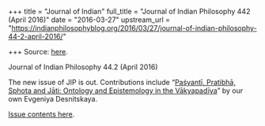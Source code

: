 +++
title = "Journal of Indian"
full_title = "Journal of Indian Philosophy 442 (April 2016)"
date = "2016-03-27"
upstream_url = "https://indianphilosophyblog.org/2016/03/27/journal-of-indian-philosophy-44-2-april-2016/"

+++
Source: [here](https://indianphilosophyblog.org/2016/03/27/journal-of-indian-philosophy-44-2-april-2016/).

Journal of Indian Philosophy 44.2 (April 2016)

The new issue of JIP is out. Contributions include “[Paśyantī, Pratibhā,
Sphoţa and Jāti: Ontology and Epistemology in the
Vākyapadīya](http://link.springer.com/article/10.1007/s10781-014-9265-0)”
by our own Evgeniya Desnitskaya.

[Issue contents
here](http://link.springer.com/journal/10781/44/2/page/1).
